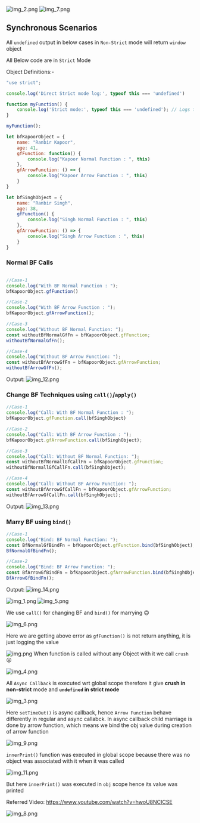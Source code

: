 ![img_2.png](img_2.png)
![img_7.png](img_7.png)


## Synchronous Scenarios

All `undefined` output in below cases in `Non-Strict` mode will return `window` object


All Below code are in `Strict` Mode

Object Definitions:-

```js
"use strict";

console.log('Direct Strict mode log:', typeof this === 'undefined')

function myFunction() {
    console.log('Strict mode:', typeof this === 'undefined'); // Logs true
}

myFunction();

let bfKapoorObject = {
    name: "Ranbir Kapoor",
    age: 41,
    gfFunction: function() {
        console.log("Kapoor Normal Function : ", this)
    },
    gfArrowFunction: () => {
        console.log("Kapoor Arrow Function : ", this)
    }
}

let bfSinghObject = {
    name: "Ranbir Singh",
    age: 38,
    gfFunction() {
        console.log("Singh Normal Function : ", this)
    },
    gfArrowFunction: () => {
        console.log("Singh Arrow Function : ", this)
    }
}
```
### Normal BF Calls

```js

//Case-1
console.log("With BF Normal Function : ");
bfKapoorObject.gfFunction()

//Case-2
console.log("With BF Arrow Function : ");
bfKapoorObject.gfArrowFunction();

//Case-3
console.log("Without BF Normal Function: ");
const withoutBfNormalGfFn = bfKapoorObject.gfFunction;
withoutBfNormalGfFn();

//Case-4
console.log("Without BF Arrow Function: ");
const withoutBfArrowGfFn = bfKapoorObject.gfArrowFunction;
withoutBfArrowGfFn();
```

Output:
![img_12.png](img_12.png)


### Change BF Techniques using `call()`/`apply()`

```js
//Case-1
console.log("Call: With BF Normal Function : ");
bfKapoorObject.gfFunction.call(bfSinghObject)

//Case-2
console.log("Call: With BF Arrow Function : ");
bfKapoorObject.gfArrowFunction.call(bfSinghObject);

//Case-3
console.log("Call: Without BF Normal Function: ");
const withoutBfNormallGfCallFn = bfKapoorObject.gfFunction;
withoutBfNormallGfCallFn.call(bfSinghObject);

//Case-4
console.log("Call: Without BF Arrow Function: ");
const withoutBfArrowGfCallFn = bfKapoorObject.gfArrowFunction;
withoutBfArrowGfCallFn.call(bfSinghObject);
```

Output: 
![img_13.png](img_13.png)




### Marry BF using `bind()`

```js
//Case-1
console.log("Bind: BF Normal Function: ");
const BfNormalGfBindFn = bfKapoorObject.gfFunction.bind(bfSinghObject);
BfNormalGfBindFn();

//Case-2
console.log("Bind: BF Arrow Function: ");
const BfArrowGfBindFn = bfKapoorObject.gfArrowFunction.bind(bfSinghObject);
BfArrowGfBindFn();
```

Output:
![img_14.png](img_14.png)







![img_1.png](img_1.png)
![img_5.png](img_5.png)

We use `call()` for changing BF and `bind()` for marrying 🙃

![img_6.png](img_6.png)

Here we are getting above error as `gfFunction()` is not return anything,
it is just logging the value

![img.png](img.png)
When function is called without any Object with it we call `crush`😛

![img_4.png](img_4.png)

All `Async Callback` is executed wrt global scope therefore
it give **crush in non-strict** mode and **`undefined` in strict mode**

![img_3.png](img_3.png)

Here `setTimeOut()` is async callback, hence `Arrow Function`
behave differently in regular and async callabck.
In async callback child marriage is done by arrow function, which means 
we bind the obj value during creation of arrow function


![img_9.png](img_9.png)

`innerPrint()` function was executed in global scope because there was no 
object was associated with it when it was called

![img_11.png](img_11.png)

But here `innerPrint()` was executed in `obj` scope hence its value was printed



Referred Video: https://www.youtube.com/watch?v=hwoU8NCICSE


![img_8.png](img_8.png)

